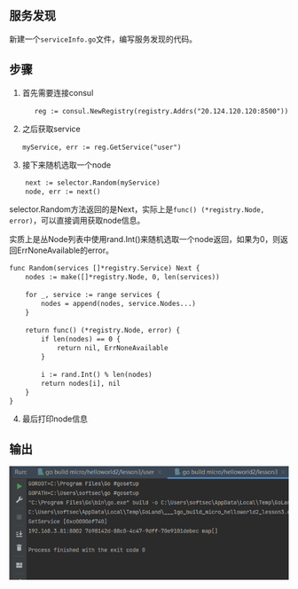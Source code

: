 ## 服务发现
新建一个`serviceInfo.go`文件，编写服务发现的代码。

## 步骤
1. 首先需要连接consul

    `	reg := consul.NewRegistry(registry.Addrs("20.124.120.120:8500"))`

2. 之后获取service

    `myService, err := reg.GetService("user")`

3. 接下来随机选取一个node
```golang
    next := selector.Random(myService)
	node, err := next()
```
   selector.Random方法返回的是Next，实际上是`func() (*registry.Node, error)`，可以直接调用获取node信息。

实质上是丛Node列表中使用rand.Int()来随机选取一个node返回，如果为0，则返回ErrNoneAvailable的error。
```golang
func Random(services []*registry.Service) Next {
	nodes := make([]*registry.Node, 0, len(services))

	for _, service := range services {
		nodes = append(nodes, service.Nodes...)
	}

	return func() (*registry.Node, error) {
		if len(nodes) == 0 {
			return nil, ErrNoneAvailable
		}

		i := rand.Int() % len(nodes)
		return nodes[i], nil
	}
}
```
4. 最后打印node信息

## 输出
![img_5.png](img_5.png)